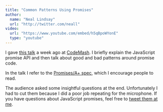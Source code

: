 ```yaml
---
title: "Common Patterns Using Promises"
author:
  name: "Neal Lindsay"
  url: "http://twitter.com/neall"
video:
  url: "https://www.youtube.com/embed/h5qBpoWYonE"
  type: "youtube"
---
```


I gave [this talk][recording] a week ago at [CodeMash][].
I briefly explain the JavaScript promise API and then talk about good and bad patterns around promise code.

[recording]: https://www.youtube.com/watch?v=h5qBpoWYonE
[CodeMash]: http://www.codemash.org

In the talk I refer to the [Promises/A+ spec][spec], which I encourage people to read.

[spec]: https://promisesaplus.com

The audience asked some insightful questions at the end.
Unfortunately I had to cut them because I did a poor job repeating for the microphone.
If you have questions about JavaScript promises, feel free to [tweet them at me][twitter].

[twitter]: https://twitter.com/neall

<script async class="speakerdeck-embed" data-id="ba779c119cb748eab8fe34dd09161777" data-ratio="1.77777777777778" src="//speakerdeck.com/assets/embed.js"></script>
